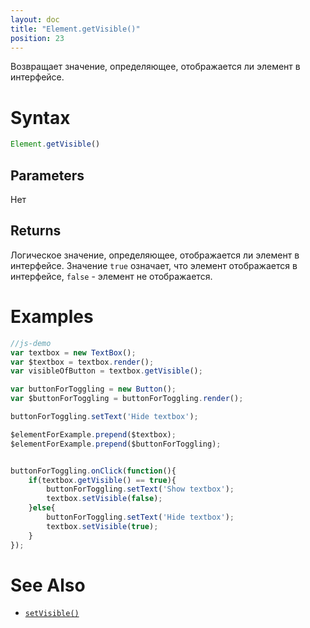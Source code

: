 ```yaml
---
layout: doc
title: "Element.getVisible()"
position: 23
---
```


Возвращает значение, определяющее, отображается ли элемент в интерфейсе.

# Syntax

```js
Element.getVisible()
```


## Parameters

Нет

## Returns

Логическое значение, определяющее, отображается ли элемент в интерфейсе. Значение `true` означает,
что элемент отображается в интерфейсе, `false` - элемент не отображается.

# Examples

```js
//js-demo
var textbox = new TextBox();
var $textbox = textbox.render();
var visibleOfButton = textbox.getVisible();

var buttonForToggling = new Button();
var $buttonForToggling = buttonForToggling.render();

buttonForToggling.setText('Hide textbox');

$elementForExample.prepend($textbox);
$elementForExample.prepend($buttonForToggling);


buttonForToggling.onClick(function(){
    if(textbox.getVisible() == true){
        buttonForToggling.setText('Show textbox');
        textbox.setVisible(false);
    }else{
        buttonForToggling.setText('Hide textbox');
        textbox.setVisible(true);
    }
});
```

# See Also

* [`setVisible()`](../Element.setVisible/)
